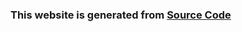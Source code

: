 ### This website is generated from [Source Code](https://github.com/coleslawbrakers/www.colefamily.page-src) ###

